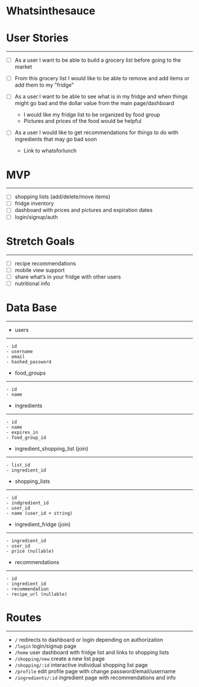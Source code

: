 # Whatsinthesauce

# User Stories
----------------

- [ ] As a user I want to be able to build a grocery list before going to the market

- [ ] From this grocery list I would like to be able to remove and add items or add them to my "fridge"

- [ ] As a user I want to be able to see what is in my fridge and when things might go bad and the dollar value from the main page/dashboard
    - I would like my fridge list to be organized by food group
    - Pictures and prices of the food would be helpful

- [ ] As a user I would like to get recommendations for things to do with ingredients that may go bad soon
    - Link to whatsforlunch



# MVP
------
- [ ] shopping lists (add/delete/move items)
- [ ] fridge inventory 
- [ ] dashboard with prices and pictures and expiration dates
- [ ] login/signup/auth

# Stretch Goals
---------------
- [ ] recipe recommendations
- [ ] mobile view support
- [ ] share what’s in your fridge with other users
- [ ] nutritional info

# Data Base
-------------

- users
---------------------
    - id
    - username
    - email
    - hashed_password

- food_groups
---------------------
    - id
    - name

- ingredients
---------------------
    - id
    - name
    - expires_in
    - food_group_id

- ingredient_shopping_list (join)
-----------------------------------
    - list_id
    - ingredient_id

- shopping_lists
----------------------
    - id
    - indgredient_id
    - user_id
    - name (user_id + string)

- ingredient_fridge (join)
---------------------------
    - ingredient_id
    - user_id
    - price (nullable)

- recommendations
--------------------
    - id
    - ingredient_id
    - recommendation
    - recipe_url (nullable)


# Routes
----------
- `/` redirects to dashboard or login depending on authorization
- `/login` login/signup page
- `/home` user dashboard with fridge list and links to shopping lists
- `/shopping/new` create a new list page
- `/shopping/:id` interactive individual shopping list page
- `/profile` edit profile page with change password/email/username
- `/ingredients/:id` ingredient page with recommendations and info

